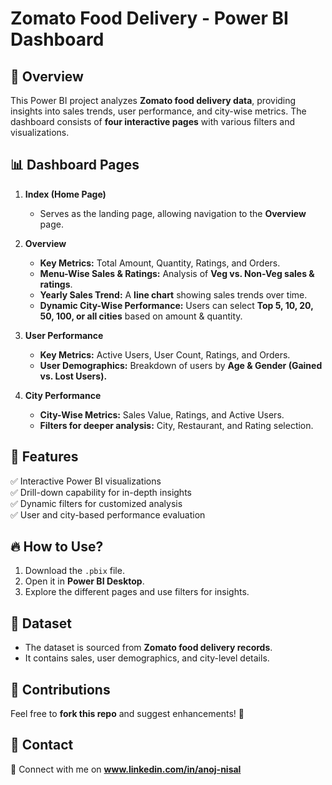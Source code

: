 # Zomato Food Delivery - Power BI Dashboard

## 📌 Overview
This Power BI project analyzes **Zomato food delivery data**, providing insights into sales trends, user performance, and city-wise metrics. The dashboard consists of **four interactive pages** with various filters and visualizations.

## 📊 Dashboard Pages
1. **Index (Home Page)**  
   - Serves as the landing page, allowing navigation to the **Overview** page.

2. **Overview**  
   - **Key Metrics:** Total Amount, Quantity, Ratings, and Orders.  
   - **Menu-Wise Sales & Ratings:** Analysis of **Veg vs. Non-Veg sales & ratings**.  
   - **Yearly Sales Trend:** A **line chart** showing sales trends over time.  
   - **Dynamic City-Wise Performance:** Users can select **Top 5, 10, 20, 50, 100, or all cities** based on amount & quantity.

3. **User Performance**  
   - **Key Metrics:** Active Users, User Count, Ratings, and Orders.  
   - **User Demographics:** Breakdown of users by **Age & Gender (Gained vs. Lost Users).**

4. **City Performance**  
   - **City-Wise Metrics:** Sales Value, Ratings, and Active Users.  
   - **Filters for deeper analysis:** City, Restaurant, and Rating selection.

## 🚀 Features
✅ Interactive Power BI visualizations  
✅ Drill-down capability for in-depth insights  
✅ Dynamic filters for customized analysis  
✅ User and city-based performance evaluation  

## 🔥 How to Use?
1. Download the `.pbix` file.
2. Open it in **Power BI Desktop**.
3. Explore the different pages and use filters for insights.

## 📂 Dataset
- The dataset is sourced from **Zomato food delivery records**.
- It contains sales, user demographics, and city-level details.

## 🤝 Contributions
Feel free to **fork this repo** and suggest enhancements! 🚀  

## 📧 Contact  
📩 Connect with me on **www.linkedin.com/in/anoj-nisal**  
